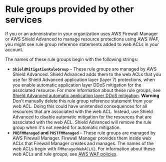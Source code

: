 # Rule groups provided by other services<a name="waf-service-owned-rule-groups"></a>

If you or an administrator in your organization uses AWS Firewall Manager or AWS Shield Advanced to manage resource protections using AWS WAF, you might see rule group reference statements added to web ACLs in your account\. 

The names of these rule groups begin with the following strings: 
+ **`ShieldMitigationRuleGroup`** – These rule groups are managed by AWS Shield Advanced\. Shield Advanced adds them to the web ACLs that you use for Shield Advanced application layer \(layer 7\) protections, when you enable automatic application layer DDoS mitigation for the associated resource\. For more information about these rule groups, see [Shield Advanced automatic application layer DDoS mitigation](ddos-automatic-app-layer-response.md)\.
**Warning**  
Don't manually delete this rule group reference statement from your web ACL\. Doing this could have unintended consequences for all resources that are associated with the web ACL\. Instead, use Shield Advanced to disable automatic mitigation for the resources that are associated with the web ACL\. Shield Advanced will remove the rule group when it's not needed for automatic mitigation\.
+ **`PREFMManaged` and `POSTFMManaged`** – These rule groups are managed by AWS Firewall Manager\. Firewall Manager provides them inside web ACLs that Firewall Manager creates and manages\. The names of the web ACLs begin with `FMManagedWebACLV2`\. For information about these web ACLs and rule groups, see [AWS WAF policies](waf-policies.md)\.